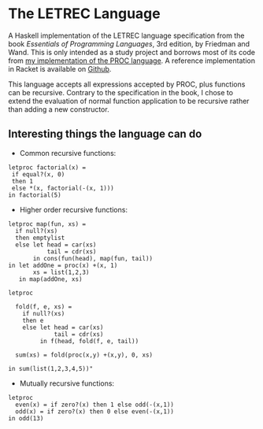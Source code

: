 # The LETREC Language

A Haskell implementation of the LETREC language specification from the book *Essentials of Programming Languages*, 3rd edition, by Friedman and Wand. This is only intended as a study project and borrows most of its code from [my implementation of the PROC language](https://github.com/groscoe/friedman-wand-proc-language). A reference implementation in Racket is available on [Github](https://github.com/mwand/eopl3).

This language accepts all expressions accepted by PROC, plus functions can be recursive. Contrary to the specification in the book, I chose to extend the evaluation of normal function application to be recursive rather than adding a new constructor.

## Interesting things the language can do

  - Common recursive functions: 
  ```
  letproc factorial(x) =
   if equal?(x, 0)
   then 1
   else *(x, factorial(-(x, 1)))
  in factorial(5)
  ```
     
  - Higher order recursive functions:
  ```
  letproc map(fun, xs) = 
    if null?(xs)
    then emptylist
    else let head = car(xs)
             tail = cdr(xs)
         in cons(fun(head), map(fun, tail))
  in let addOne = proc(x) +(x, 1)
         xs = list(1,2,3)
     in map(addOne, xs)
  ```
  
  ```
  letproc
  
    fold(f, e, xs) =
      if null?(xs)
      then e
      else let head = car(xs)
               tail = cdr(xs)
           in f(head, fold(f, e, tail))
           
    sum(xs) = fold(proc(x,y) +(x,y), 0, xs)
    
  in sum(list(1,2,3,4,5))"
  ```

  - Mutually recursive functions:
  ```
  letproc
    even(x) = if zero?(x) then 1 else odd(-(x,1))
    odd(x) = if zero?(x) then 0 else even(-(x,1))
  in odd(13)
  ```
